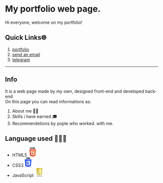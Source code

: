 
# My portfolio web page. 
Hi everyone, welcome on my portfolio! 
## Quick Links🌐  
1. [portfolio](https://marcheseleo.github.io/my-portfolio/)
2. [send an email](mailto:@gmail.com,leonardo.lol.ldp@gmail.com)
3. [telegram](https://t.me/@Leomarchese)
****
## Info
It is a web page made by my own, designed front-end and developed back-end  
On this page you can read informations as:  
1. About me 👦🏻  
2. Skills i have earned 🎓  
3. Recommendetions by pople who worked.  with me. 
## Language used 👨🏻‍💻  
* HTML5 ![html5](html_finalprojimages/Smallhtml5.png "logo")  
* CSS3 ![css3](html_finalprojimages/SmallCSS3.png "logo")   
* JavaScript ![js](html_finalprojimages/Smalljs.jpeg "logo")
